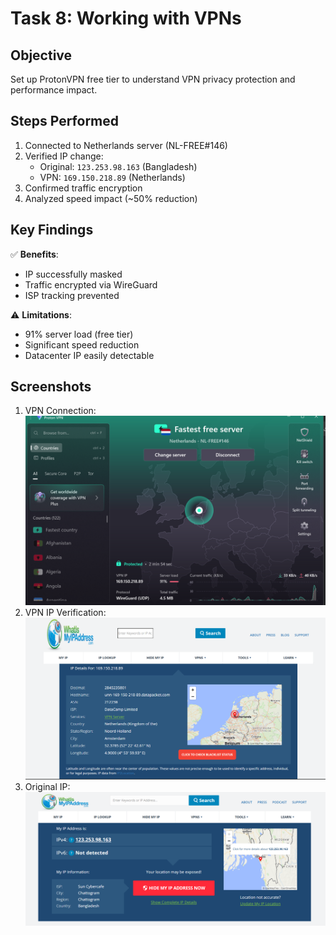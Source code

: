 # Task 8:  Working with VPNs

## Objective
Set up ProtonVPN free tier to understand VPN privacy protection and performance impact.

## Steps Performed
1. Connected to Netherlands server (NL-FREE#146)
2. Verified IP change:
   - Original: `123.253.98.163` (Bangladesh)
   - VPN: `169.150.218.89` (Netherlands)
3. Confirmed traffic encryption
4. Analyzed speed impact (~50% reduction)

## Key Findings
✅ **Benefits**:
- IP successfully masked
- Traffic encrypted via WireGuard
- ISP tracking prevented

⚠️ **Limitations**:
- 91% server load (free tier)
- Significant speed reduction
- Datacenter IP easily detectable

## Screenshots
1. VPN Connection:  
   ![Connected Status](https://github.com/nainaisrat/TASK-8-Working-with-VPNs/blob/main/1.png)
2. VPN IP Verification:  
   ![169.150.218.89](https://github.com/nainaisrat/TASK-8-Working-with-VPNs/blob/main/3.png)
3. Original IP:  
   ![123.253.98.163](https://github.com/nainaisrat/TASK-8-Working-with-VPNs/blob/main/2.png)

